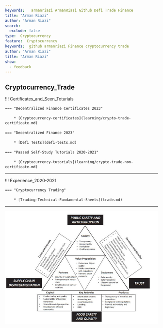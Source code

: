 ```yaml
---
keywords:   armanriazi ArmanRiazi Github Defi Trade Finance
title: "Arman Riazi"
author: "Arman Riazi"
search:
  exclude: false
type:  Cryptocurrency
feature:  Cryptocurrency
keywords:  github armanriazi Finance cryptocurrency trade
author: "Arman Riazi"
title: "Arman Riazi"
show:
  - feedback
---
```


## Cryptocurrency_Trade

!!! Certificates_and_Seen_Toturials

    === "Decentralized Finance Certificates 2023"

        * [Cryptocurrency-certificates](learning/crypto-trade-certificate.md)

    === "Decentralized Finance 2023"

        * [Defi Tests](defi-tests.md)
            
    === "Passed Self-Study Tutorials 2020-2021"

        * [Cryptocurrency-tutorials](learning/crypto-trade-non-certificate.md)

---

!!! Experience_2020-2021

    === "Cryptocurrency Trading"

        * [Trading-Technical-Fundamental-Sheets](trade.md)
        
---

![Blockchain-Canvas](../../assets/attachments/Cost-value-details.jpg)

